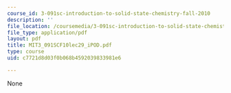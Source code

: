```yaml
---
course_id: 3-091sc-introduction-to-solid-state-chemistry-fall-2010
description: ''
file_location: /coursemedia/3-091sc-introduction-to-solid-state-chemistry-fall-2010/c7721d8d03f0b068b4592039833981e6_MIT3_091SCF10lec29_iPOD.pdf
file_type: application/pdf
layout: pdf
title: MIT3_091SCF10lec29_iPOD.pdf
type: course
uid: c7721d8d03f0b068b4592039833981e6

---
```

None